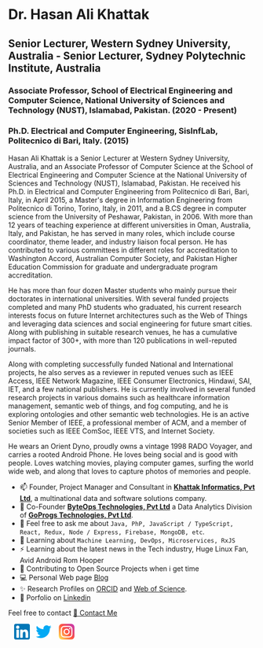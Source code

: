 # Dr. Hasan Ali Khattak

## Senior Lecturer, Western Sydney University, Australia - Senior Lecturer, Sydney Polytechnic Institute, Australia

### Associate Professor, School of Electrical Engineering and Computer Science, National University of Sciences and Technology (NUST), Islamabad, Pakistan. (2020 - Present)

### Ph.D. Electrical and Computer Engineering, SisInfLab, Politecnico di Bari, Italy. (2015)

Hasan Ali Khattak is a Senior Lecturer at Western Sydney University, Australia, and an Associate Professor of Computer Science at the School of Electrical Engineering and Computer Science at the National University of Sciences and Technology (NUST), Islamabad, Pakistan. He received his Ph.D. in Electrical and Computer Engineering from Politecnico di Bari, Bari, Italy, in April 2015, a Master's degree in Information Engineering from Politecnico di Torino, Torino, Italy, in 2011, and a B.CS degree in computer science from the University of Peshawar, Pakistan, in 2006. With more than 12 years of teaching experience at different universities in Oman, Australia, Italy, and Pakistan, he has served in many roles, which include course coordinator, theme leader, and industry liaison focal person. He has contributed to various committees in different roles for accreditation to Washington Accord, Australian Computer Society, and Pakistan Higher Education Commission for graduate and undergraduate program accreditation.

He has more than four dozen Master students who mainly pursue their doctorates in international universities. With several funded projects completed and many PhD students who graduated, his current research interests focus on future Internet architectures such as the Web of Things and leveraging data sciences and social engineering for future smart cities. Along with publishing in suitable research venues, he has a cumulative impact factor of 300+, with more than 120 publications in well-reputed journals. 

Along with completing successfully funded National and International projects, he also serves as a reviewer in reputed venues such as IEEE Access, IEEE Network Magazine, IEEE Consumer Electronics, Hindawi, SAI, IET, and a few national publishers. He is currently involved in several funded research projects in various domains such as healthcare information management, semantic web of things, and fog computing, and he is exploring ontologies and other semantic web technologies. He is an active Senior Member of IEEE, a professional member of ACM, and a member of societies such as IEEE ComSoc, IEEE VTS, and Internet Society.

He wears an Orient Dyno, proudly owns a vintage 1998 RADO Voyager, and carries a rooted  Android Phone. He loves being social and is good with people. Loves watching movies, playing computer games, surfing the world wide web, and along that loves to capture photos of memories and people. 

* 📫 Founder, Project Manager and Consultant in **[Khattak Informatics, Pvt Ltd](http://khattak.info)**, a multinational data and software solutions company.
* 👨 Co-Founder **[ByteOps Technologies, Pvt Ltd](http://byteops.co)** a Data Analytics Division of **[GoProgs Technologies, Pvt Ltd](https://goprogs.com/)**.
* 💬 Feel free to ask me about `Java, PhP, JavaScript / TypeScript, React, Redux, Node / Express, Firebase, MongoDB, etc`.
* 📖 Learning about `Machine Learning, DevOps, Microservices, RxJS`
* ⚡ Learning about the latest news in the Tech industry, Huge Linux Fan, Avid Android Rom Hooper 
* 🤝 Contributing to Open Source Projects when i get time
* 💻 Personal Web page [Blog](https://hasan.khattak.info) 
* ✨ Research Profiles on [ORCID](https://orcid.org/0000-0002-8198-9265) and [Web of Science](https://publons.com/researcher/N-4656-2014/).
* 📖 Porfolio on [Linkedin](https://www.linkedin.com/in/hasanalikhattak/)

Feel free to contact [📩 Contact Me](https://hasan.khattak.info/calendar/)

&nbsp;&nbsp; [![LinkedIn](https://raw.githubusercontent.com/hasanalikhattak/hasanalikhattak/master/linkedin-icon.png)](https://www.linkedin.com/in/hasanalikhattak/) &nbsp;&nbsp;[![Twitter](https://raw.githubusercontent.com/hasanalikhattak/hasanalikhattak/master/twitter-icon.png)](https://twitter.com/hasanalikhattak) &nbsp;&nbsp; [![Instagram](https://raw.githubusercontent.com/hasanalikhattak/hasanalikhattak/master/instagram-icon.png)](https://www.instagram.com/hasanalikhattak/)
<!--stackedit_data:
eyJoaXN0b3J5IjpbLTc2NTY0MDIwMV19
-->
